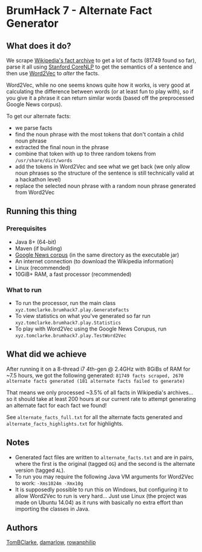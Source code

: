 # BrumHack 7 - Alternate Fact Generator

## What does it do?
We scrape [Wikipedia's fact archive](https://en.wikipedia.org/wiki/Wikipedia:Recent_additions) to get a lot of facts (81749 found so far), parse it all using [Stanford CoreNLP](https://stanfordnlp.github.io/CoreNLP/) to get the semantics of a sentence and then use [Word2Vec](https://deeplearning4j.org/word2vec.html) to *alter* the facts.

Word2Vec, while no one seems knows quite how it works, is very good at calculating the difference between words (or at least fun to play with), so if you give it a phrase it can return similar words (based off the preprocessed Google News corpus).

To get our alternate facts:

* we parse facts
* find the noun phrase with the most tokens that don't contain a child noun phrase
* extracted the final noun in the phrase
* combine that token with up to three random tokens from `/usr/share/dict/words`
* add the tokens in Word2Vec and see what we get back (we only allow noun phrases so the structure of the sentence is still technically valid at a hackathon level)
* replace the selected noun phrase with a random noun phrase generated from Word2Vec

## Running this thing
### Prerequisites
* Java 8+ (64-bit)
* Maven (if building)
* [Google News corpus](https://s3.amazonaws.com/dl4j-distribution/GoogleNews-vectors-negative300.bin.gz) (in the same directory as the executable jar)
* An internet connection (to download the Wikipedia information)
* Linux (recommended)
* 10GiB+ RAM, a fast processor (recommended)

### What to run
* To run the processor, run the main class `xyz.tomclarke.brumhack7.play.GenerateFacts`
* To view statistics on what you've generated so far run `xyz.tomclarke.brumhack7.play.Statistics`
* To play with Word2Vec using the Google News Corupus, run `xyz.tomclarke.brumhack7.play.TestWord2Vec`

## What did we achieve
After running it on a 8-thread i7 4th-gen @ 2.4GHz with 8GiBs of RAM for ~7.5 hours, we got the following generated:
```81749 facts scraped, 2670 alternate facts generated (181 alternate facts failed to generate)```

That means we only processed ~3.5% of all facts in Wikipedia's archives... so it should take at least 200 hours at our current rate to attempt generating an alternate fact for each fact we found!

See `alternate_facts_full.txt` for all the alternate facts generated and `alternate_facts_highlights.txt` for highlights.

## Notes

* Generated fact files are written to `alternate_facts.txt` and are in pairs, where the first is the original (tagged `OG`) and the second is the alternate version (tagged `AL`).
* To run you may require the following Java VM arguments for Word2Vec to work: `-Xms1024m -Xmx10g`
* It is supposedly possible to run this on Windows, but configuring it to allow Word2Vec to run is very hard... Just use Linux (the project was made on Ubuntu 14.04) as it runs with basically no extra effort than importing the classes in Java.

## Authors
[TomBClarke](https://github.com/TomBClarke), [damarlow](https://github.com/damarlow), [rowanphilip](https://github.com/rowanphilip)

